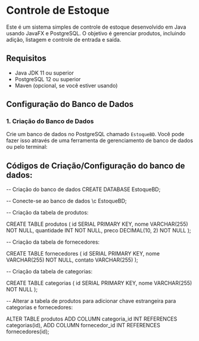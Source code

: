 # Controle de Estoque

Este é um sistema simples de controle de estoque desenvolvido em Java usando JavaFX e PostgreSQL. O objetivo é gerenciar produtos, incluindo adição, listagem e controle de entrada e saída.

## Requisitos
- Java JDK 11 ou superior
- PostgreSQL 12 ou superior
- Maven (opcional, se você estiver usando)

## Configuração do Banco de Dados
### 1. Criação do Banco de Dados
Crie um banco de dados no PostgreSQL chamado `EstoqueBD`. Você pode fazer isso através de uma ferramenta de gerenciamento de banco de dados ou pelo terminal:

## Códigos de Criação/Configuração do banco de dados:
-- Criação do banco de dados
CREATE DATABASE EstoqueBD;

-- Conecte-se ao banco de dados
\c EstoqueBD;

-- Criação da tabela de produtos:

CREATE TABLE produtos (
    id SERIAL PRIMARY KEY,
    nome VARCHAR(255) NOT NULL,
    quantidade INT NOT NULL,
    preco DECIMAL(10, 2) NOT NULL
);

-- Criação da tabela de fornecedores:

CREATE TABLE fornecedores (
    id SERIAL PRIMARY KEY,
    nome VARCHAR(255) NOT NULL,
    contato VARCHAR(255)
);

-- Criação da tabela de categorias:

CREATE TABLE categorias (
    id SERIAL PRIMARY KEY,
    nome VARCHAR(255) NOT NULL
);

-- Alterar a tabela de produtos para adicionar chave estrangeira para categorias e fornecedores:

ALTER TABLE produtos
ADD COLUMN categoria_id INT REFERENCES categorias(id),
ADD COLUMN fornecedor_id INT REFERENCES fornecedores(id);



